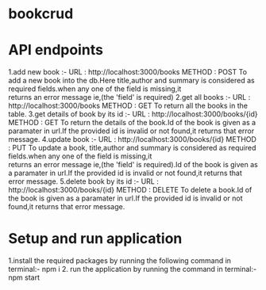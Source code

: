 # bookcrud
# API endpoints
1.add new book :-
  URL : http://localhost:3000/books
  METHOD : POST
  To add a new book into the db.Here title,author and summary is considered as required fields.when any one of the field is missing,it    
  returns an error message ie,(the 'field' is required)
2.get all books :-
  URL : http://localhost:3000/books
  METHOD : GET
  To return all the books in the table.
3.get details of book by its id :-
  URL : http://localhost:3000/books/{id}
  METHOD : GET
  To return the details of the book.Id of the book is given as a paramater in url.If the provided id is invalid or not found,it returns 
  that error message.
4.update book :-
  URL : http://localhost:3000/books/{id}
  METHOD : PUT
  To update a book, title,author and summary is considered as required fields.when any one of the field is missing,it     
  returns an error message ie,(the 'field' is required).Id of the book is given as a paramater in url.If the provided id is invalid or 
  not found,it returns that error message.
5.delete book by its id :-
  URL : http://localhost:3000/books/{id}
  METHOD : DELETE
  To delete a book.Id of the book is given as a paramater in url.If the provided id is invalid or not found,it returns 
  that error message.

# Setup and run application
1.install the required packages by running the following command in terminal:-
    npm i
2. run the application by running the command in terminal:-
    npm start
